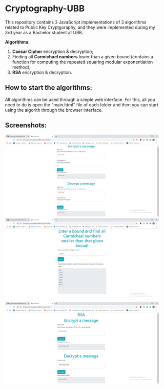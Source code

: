 # Cryptography-UBB

This repository contains 3 JavaScript implementations of 3 algorithms related to Public Key Cryptgoraphy, and they were implemented during my 3rd year as a Bachelor student at UBB.

**Algorithms:**
1. **Caesar Cipher** encryption & decryption;
2. Finding all **Carmichael numbers** lower than a given bound (contains a function for computing the repeated squaring modular exponentiation method);
3. **RSA** encryption & decryption.

## How to start the algorithms:

All algorithms can be used through a simple web interface. For this, all you need to do is open the "main.html" file of each folder and then you can start using the algorith through the browser interface.

## Screenshots:
<img src="screenshots/ss1.png"/>
<img src="screenshots/ss2.png"/>
<img src="screenshots/ss3.png"/>
